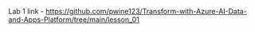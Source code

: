 Lab 1 link - https://github.com/pwine123/Transform-with-Azure-AI-Data-and-Apps-Platform/tree/main/lesson_01
